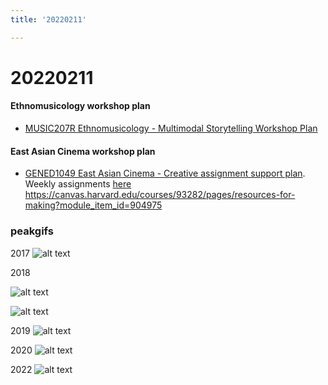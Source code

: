 ```yaml
---
title: '20220211'

---
```


# 20220211


#### Ethnomusicology workshop plan
* [MUSIC207R Ethnomusicology - Multimodal Storytelling Workshop Plan](/OTFvO0jRSdKIJvOtwFWFEA)


#### East Asian Cinema workshop plan

* [GENED1049 East Asian Cinema - Creative assignment support plan](/es2lMv0aS7SCTRYdGWKgGA). Weekly assignments [here](https://hackmd.io/3oIk4RdDS12TMa6ar8jnCQ)
https://canvas.harvard.edu/courses/93282/pages/resources-for-making?module_item_id=904975




### peakgifs

2017
![alt text](https://files.slack.com/files-pri/T0HTW3H0V-F031TNRNBL6/20170207_001_mmusic_visualization_c300a_001_203.gif?pub_secret=a7775b2687)

2018

![alt text](https://files.slack.com/files-pri/T0HTW3H0V-F0322N0CG1J/20180207_002_friendship_designlab_c300a_001_360.gif?pub_secret=0336db064a)

![alt text](https://files.slack.com/files-pri/T0HTW3H0V-F0320DFRWD9/20180207_005_mmusic_irishfolk_c300b_001_360.gif?pub_secret=52c02472b9)

2019
![alt text](https://files.slack.com/files-pri/T0HTW3H0V-F0322N17Z1S/20190207_002_ves161_physicalcomputingactivity_c300a_001_360.gif?pub_secret=c2995eba71)

2020
![alt text](https://files.slack.com/files-pri/T0HTW3H0V-F032D1ZTBDF/20200207_002_essentialslab_meeting_c300c_001_360.gif?pub_secret=7951008b80)

2022
![alt text](https://files.slack.com/files-pri/T0HTW3H0V-F0320LZKXMH/hyperdeck_0006_360.gif?pub_secret=e86a4c8779)



